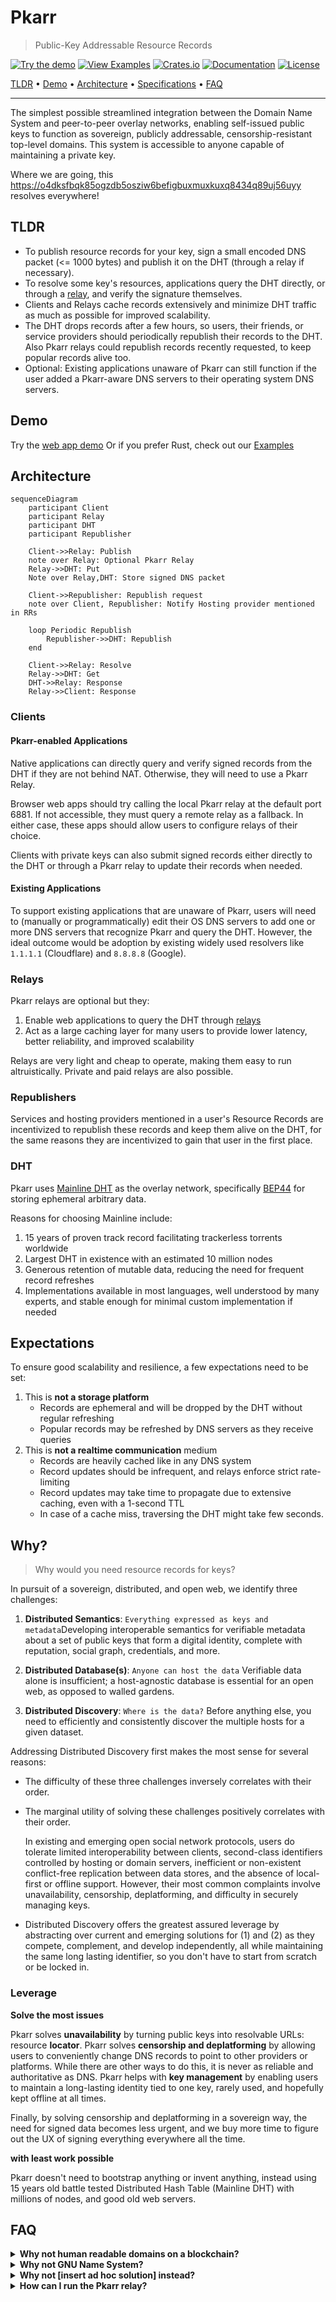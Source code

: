 # Pkarr

> Public-Key Addressable Resource Records

[![Try the demo](https://img.shields.io/badge/Try%20the-Demo-blue)](https://app.pkarr.org) [![View Examples](https://img.shields.io/badge/View-Examples-green)](./pkarr/examples/README.md) [![Crates.io](https://img.shields.io/crates/v/pkarr)](https://crates.io/crates/pkarr) [![Documentation](https://img.shields.io/badge/docs-design-orange)](./design/README.md) [![License](https://img.shields.io/badge/license-MIT-purple)](./LICENSE)

[TLDR](#tldr) • [Demo](#demo) • [Architecture](#architecture) • [Specifications](./design/README.md) • [FAQ](#faq)

--- 

The simplest possible streamlined integration between the Domain Name System and peer-to-peer overlay networks, enabling self-issued public keys to function as sovereign, publicly addressable, censorship-resistant top-level domains. This system is accessible to anyone capable of maintaining a private key.

Where we are going, this [https://o4dksfbqk85ogzdb5osziw6befigbuxmuxkuxq8434q89uj56uyy](https://app.pkarr.org/?pk=o4dksfbqk85ogzdb5osziw6befigbuxmuxkuxq8434q89uj56uyy) resolves everywhere!

## TLDR
- To publish resource records for your key, sign a small encoded DNS packet (<= 1000 bytes) and publish it on the DHT (through a relay if necessary).
- To resolve some key's resources, applications query the DHT directly, or through a [relay](./design/relays.md), and verify the signature themselves. 
- Clients and Relays cache records extensively and minimize DHT traffic as much as possible for improved scalability. 
- The DHT drops records after a few hours, so users, their friends, or service providers should periodically republish their records to the DHT. Also Pkarr relays could republish records recently requested, to keep popular records alive too.
- Optional: Existing applications unaware of Pkarr can still function if the user added a Pkarr-aware DNS servers to their operating system DNS servers. 

## Demo 

Try the [web app demo](https://pkdns.net)
Or if you prefer Rust, check out our [Examples](./pkarr/examples/README.md) 
 
## Architecture

```mermaid
sequenceDiagram
    participant Client
    participant Relay
    participant DHT
    participant Republisher

    Client->>Relay: Publish
    note over Relay: Optional Pkarr Relay
    Relay->>DHT: Put
    Note over Relay,DHT: Store signed DNS packet

    Client->>Republisher: Republish request
    note over Client, Republisher: Notify Hosting provider mentioned in RRs

    loop Periodic Republish
        Republisher->>DHT: Republish
    end

    Client->>Relay: Resolve
    Relay->>DHT: Get
    DHT->>Relay: Response
    Relay->>Client: Response
```

### Clients
#### Pkarr-enabled Applications

Native applications can directly query and verify signed records from the DHT if they are not behind NAT. Otherwise, they will need to use a Pkarr Relay.

Browser web apps should try calling the local Pkarr relay at the default port 6881. If not accessible, they must query a remote relay as a fallback. In either case, these apps should allow users to configure relays of their choice.

Clients with private keys can also submit signed records either directly to the DHT or through a Pkarr relay to update their records when needed.

#### Existing Applications
To support existing applications that are unaware of Pkarr, users will need to (manually or programmatically) edit their OS DNS servers to add one or more DNS servers that recognize Pkarr and query the DHT. However, the ideal outcome would be adoption by existing widely used resolvers like `1.1.1.1` (Cloudflare) and `8.8.8.8` (Google).

### Relays

Pkarr relays are optional but they:
1. Enable web applications to query the DHT through [relays](https://pkarr.org/relays)
2. Act as a large caching layer for many users to provide lower latency, better reliability, and improved scalability

Relays are very light and cheap to operate, making them easy to run altruistically. Private and paid relays are also possible.

### Republishers

Services and hosting providers mentioned in a user's Resource Records are incentivized to republish these records and keep them alive on the DHT, for the same reasons they are incentivized to gain that user in the first place.

### DHT

Pkarr uses [Mainline DHT](https://en.wikipedia.org/wiki/Mainline_DHT) as the overlay network,
specifically [BEP44](https://www.bittorrent.org/beps/bep_0044.html) for storing ephemeral arbitrary data.

Reasons for choosing Mainline include:
1. 15 years of proven track record facilitating trackerless torrents worldwide
2. Largest DHT in existence with an estimated 10 million nodes
3. Generous retention of mutable data, reducing the need for frequent record refreshes
4. Implementations available in most languages, well understood by many experts, and stable enough for minimal custom implementation if needed

## Expectations

To ensure good scalability and resilience, a few expectations need to be set:

1. This is **not a storage platform**
    - Records are ephemeral and will be dropped by the DHT without regular refreshing
    - Popular records may be refreshed by DNS servers as they receive queries
2. This is **not a realtime communication** medium
    - Records are heavily cached like in any DNS system
    - Record updates should be infrequent, and relays enforce strict rate-limiting
    - Record updates may take time to propagate due to extensive caching, even with a 1-second TTL
    - In case of a cache miss, traversing the DHT might take few seconds.

## Why?

> Why would you need resource records for keys?

In pursuit of a sovereign, distributed, and open web, we identify three challenges:

1. **Distributed Semantics**: `Everything expressed as keys and metadata`Developing interoperable semantics for verifiable metadata about a set of public keys that form a digital identity, complete with reputation, social graph, credentials, and more.

2. **Distributed Database(s)**: `Anyone can host the data`
Verifiable data alone is insufficient; a host-agnostic database is essential for an open web, as opposed to walled gardens.

3. **Distributed Discovery**: `Where is the data?`
Before anything else, you need to efficiently and consistently discover the multiple hosts for a given dataset.

Addressing Distributed Discovery first makes the most sense for several reasons:

- The difficulty of these three challenges inversely correlates with their order.
- The marginal utility of solving these challenges positively correlates with their order.

    In existing and emerging open social network protocols, users do tolerate limited interoperability between clients, second-class identifiers controlled by hosting or domain servers, inefficient or non-existent conflict-free replication between data stores, and the absence of local-first or offline support. However, their most common complaints involve unavailability, censorship, deplatforming, and difficulty in securely managing keys.

- Distributed Discovery offers the greatest assured leverage by abstracting over current and emerging solutions for (1) and (2) as they compete, complement, and develop independently, all while maintaining the same long lasting identifier, so you don't have to start from scratch or be locked in.

### Leverage

**Solve the most issues**

Pkarr solves **unavailability** by turning public keys into resolvable URLs: resource **locator**.
Pkarr solves **censorship and deplatforming** by allowing users to conveniently change DNS records to point to other providers or platforms. While there are other ways to do this, it is never as reliable and authoritative as DNS.
Pkarr helps with **key management** by enabling users to maintain a long-lasting identity tied to one key, rarely used, and hopefully kept offline at all times.

Finally, by solving censorship and deplatforming in a sovereign way, the need for signed data becomes less urgent, and we buy more time to figure out the UX of signing everything everywhere all the time.

**with least work possible**

Pkarr doesn't need to bootstrap anything or invent anything, instead using 15 years old battle tested Distributed Hash Table (Mainline DHT) with millions of nodes, and good old web servers.

## FAQ

<details>
<summary><strong>Why not human readable domains on a blockchain?</strong></summary>

Introducing scarcity to names, arguably the most subjective and personal thing in our lives, serves noone except rent seekers. We already know how to use phonebooks, we just need to upgrade small numbers, to bigger sovereign keys.
</details>

<details>
<summary><strong>Why not GNU Name System?</strong></summary>

The GNU net is exciting and impressive, but I didn't have enough time to test it or understand how hard it would be to build a PoC on top of it.

GNU name system seems to support [Petname system](http://www.skyhunter.com/marcs/petnames/IntroPetNames.html) natively, which means it does require more storage and bandwidth from the DHT than a 1000 bytes max size enforced by Mainline DHT. I believe that petnameing should be left to application layer. 

Luckily GNU net uses ed25519 key as well, so there is always a path for migration if we are careful.
</details>

<details>
<summary><strong>Why not [insert ad hoc solution] instead?</strong></summary>

Open social networks often attempt to solve discovery natively within their network of participants. However, this approach has several issues:
- It may conflict with participants' (usually service providers) self-interest in keeping users locked in.
- Their infrastructure would need to become a gossip overlay network, which may not be desirable.
- Achieving consistency and load balancing would require further optimization, effectively reinventing a DHT.
- If an overlay network is developed that surpasses the performance of a 10-million-node DHT with a 15-year track record, Pkarr should still be capable of utilizing your network as a backend, either as an alternative or alongside existing solutions.
</details>

<details>
<summary><strong>How can I run the Pkarr relay?</strong></summary>

To build and run the Pkarr relay using Docker, you could use a small `docker-compose.yml` such as:

```yaml
services:
  pkarr:
    container_name: pkarr
    build: .
    volumes: 
      - ./config.toml:/config.toml
      - .pkarr_cache:/cache
    command: pkarr-relay --config=/config.toml
```
Alternatively, lunch docker correctly attaching the `config.toml` as a volume in the right location. In the example above `.pkarr_cache` relative directory is used to permanently store pkarr cached keys.

An example `./config.toml` can be copied from `./src/config.example.toml` and customized as needed.

This will make the Pkarr relay accessible at http://localhost:6881.
</details>

